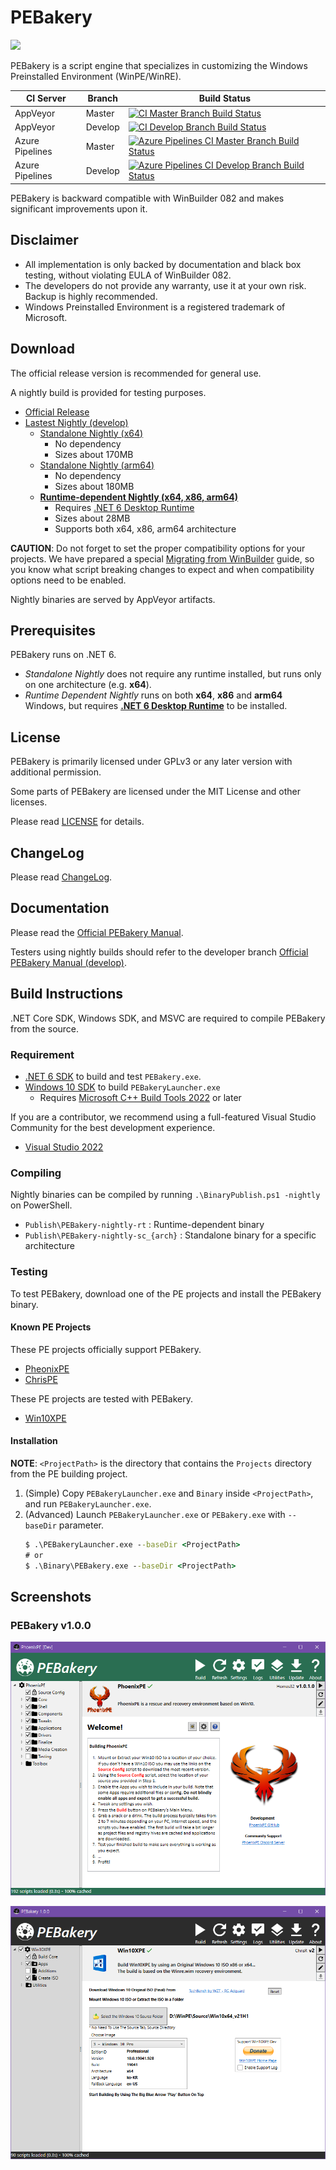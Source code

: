# PEBakery

<div style="text-align: left">
    <img src="./Image/Banner.svg" height="140">
</div>

PEBakery is a script engine that specializes in customizing the Windows Preinstalled Environment (WinPE/WinRE).

| CI Server       | Branch  | Build Status   |
|-----------------|---------|----------------|
| AppVeyor        | Master  | [![CI Master Branch Build Status](https://ci.appveyor.com/api/projects/status/j3p0v26j7nky0bvu/branch/master?svg=true)](https://ci.appveyor.com/project/ied206/pebakery/branch/master) |
| AppVeyor        | Develop | [![CI Develop Branch Build Status](https://ci.appveyor.com/api/projects/status/j3p0v26j7nky0bvu/branch/develop?svg=true)](https://ci.appveyor.com/project/ied206/pebakery/branch/develop) |
| Azure Pipelines | Master  | [![Azure Pipelines CI Master Branch Build Status](https://dev.azure.com/ied206/pebakery/_apis/build/status/pebakery.pebakery?branchName=master)](https://dev.azure.com/ied206/pebakery/_build/latest?definitionId=5&branchName=master) |
| Azure Pipelines | Develop | [![Azure Pipelines CI Develop Branch Build Status](https://dev.azure.com/ied206/pebakery/_apis/build/status/pebakery.pebakery?branchName=develop)](https://dev.azure.com/ied206/pebakery/_build/latest?definitionId=5&branchName=develop) |

PEBakery is backward compatible with WinBuilder 082 and makes significant improvements upon it.

## Disclaimer

- All implementation is only backed by documentation and black box testing, without violating EULA of WinBuilder 082.
- The developers do not provide any warranty, use it at your own risk. Backup is highly recommended.
- Windows Preinstalled Environment is a registered trademark of Microsoft.

## Download

The official release version is recommended for general use.

A nightly build is provided for testing purposes. 

- [Official Release](https://github.com/pebakery/pebakery/releases)
- [Lastest Nightly (develop)](https://ci.appveyor.com/project/ied206/pebakery/build/artifacts?branch=develop)
    - [Standalone Nightly (x64)](https://ci.appveyor.com/api/projects/ied206/PEBakery/artifacts/Publish/PEBakery-nightly-sc_x64.7z?branch=develop)
      - No dependency
      - Sizes about 170MB
    - [Standalone Nightly (arm64)](https://ci.appveyor.com/api/projects/ied206/PEBakery/artifacts/Publish/PEBakery-nightly-sc_arm64.7z?branch=develop)
      - No dependency
      - Sizes about 180MB
    - **[Runtime-dependent Nightly (x64, x86, arm64)](https://ci.appveyor.com/api/projects/ied206/PEBakery/artifacts/Publish/PEBakery-nightly-rt.7z?branch=develop)**
      - Requires [.NET 6 Desktop Runtime](https://dotnet.microsoft.com/en-us/download/dotnet/6.0/runtime)
      - Sizes about 28MB
      - Supports both x64, x86, arm64 architecture

**CAUTION**: Do not forget to set the proper compatibility options for your projects. We have prepared a special [Migrating from WinBuilder](https://github.com/pebakery/pebakery-docs/blob/master/CodingGuide/Migrating.md) guide, so you know what script breaking changes to expect and when compatibility options need to be enabled.

Nightly binaries are served by AppVeyor artifacts. 

## Prerequisites

PEBakery runs on .NET 6. 

- *Standalone Nightly* does not require any runtime installed, but runs only on one architecture (e.g. **x64**).
- *Runtime Dependent Nightly* runs on both **x64**, **x86** and **arm64** Windows, but requires **[.NET 6 Desktop Runtime](https://dotnet.microsoft.com/en-us/download/dotnet/6.0/runtime)** to be installed.

## License

PEBakery is primarily licensed under GPLv3 or any later version with additional permission.

Some parts of PEBakery are licensed under the MIT License and other licenses.

Please read [LICENSE](./LICENSE) for details.

## ChangeLog

Please read [ChangeLog](./CHANGELOG.md).

## Documentation

Please read the [Official PEBakery Manual](https://github.com/pebakery/pebakery-docs).

Testers using nightly builds should refer to the developer branch [Official PEBakery Manual (develop)](https://github.com/pebakery/pebakery-docs/tree/develop).

## Build Instructions

.NET Core SDK, Windows SDK, and MSVC are required to compile PEBakery from the source.

### Requirement

- [.NET 6 SDK](https://dotnet.microsoft.com/en-us/download/dotnet/6.0) to build and test `PEBakery.exe`.
- [Windows 10 SDK](https://developer.microsoft.com/ko-kr/windows/downloads/windows-10-sdk) to build `PEBakeryLauncher.exe`
    - Requires [Microsoft C++ Build Tools 2022](https://visualstudio.microsoft.com/visual-cpp-build-tools/) or later

If you are a contributor, we recommend using a full-featured Visual Studio Community for the best development experience.

- [Visual Studio 2022](https://visualstudio.microsoft.com/vs/)

### Compiling

Nightly binaries can be compiled by running `.\BinaryPublish.ps1 -nightly` on PowerShell.

- `Publish\PEBakery-nightly-rt` : Runtime-dependent binary
- `Publish\PEBakery-nightly-sc_{arch}` : Standalone binary for a specific architecture

### Testing

To test PEBakery, download one of the PE projects and install the PEBakery binary.

#### Known PE Projects 

These PE projects officially support PEBakery.

- [PheonixPE](https://github.com/PhoenixPE/PhoenixPE)
- [ChrisPE](https://github.com/pebakery/chrispe)

These PE projects are tested with PEBakery.

- [Win10XPE](https://github.com/ChrisRfr/Win10XPE)

#### Installation

**NOTE**: `<ProjectPath>` is the directory that contains the `Projects` directory from the PE building project.

1. (Simple) Copy `PEBakeryLauncher.exe` and `Binary` inside `<ProjectPath>`, and run `PEBakeryLauncher.exe`.
2. (Advanced) Launch `PEBakeryLauncher.exe` or `PEBakery.exe` with `--baseDir` parameter.
    ```cmd
    $ .\PEBakeryLauncher.exe --baseDir <ProjectPath>
    # or
    $ .\Binary\PEBakery.exe --baseDir <ProjectPath>
    ```

## Screenshots

### PEBakery v1.0.0

![PheonixPE with PEBakery v1.0.0](./Image/PEBakery-PheonixPE.png)

![Win10XPE with PEBakery v1.0.0](./Image/PEBakery-Win10XPE.png)

